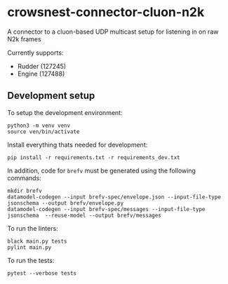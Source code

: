 # crowsnest-connector-cluon-n2k
A connector to a cluon-based UDP multicast setup for listening in on raw N2k frames

Currently supports:
* Rudder (127245)
* Engine (127488)

## Development setup
To setup the development environment:

    python3 -m venv venv
    source ven/bin/activate

Install everything thats needed for development:

    pip install -r requirements.txt -r requirements_dev.txt

In addition, code for `brefv` must be generated using the following commands:

    mkdir brefv
    datamodel-codegen --input brefv-spec/envelope.json --input-file-type jsonschema --output brefv/envelope.py
    datamodel-codegen --input brefv-spec/messages --input-file-type jsonschema  --reuse-model --output brefv/messages

To run the linters:

    black main.py tests
    pylint main.py

To run the tests:

    pytest --verbose tests


